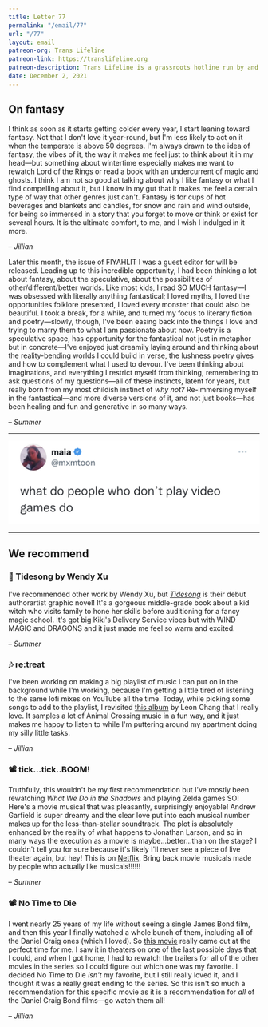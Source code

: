 ```yaml
---
title: Letter 77
permalink: "/email/77"
url: "/77"
layout: email
patreon-org: Trans Lifeline
patreon-link: https://translifeline.org
patreon-description: Trans Lifeline is a grassroots hotline run by and for trans people, offering direct emotional and financial support to trans people in crisis. 
date: December 2, 2021
---
```


## On fantasy

I think as soon as it starts getting colder every year, I start leaning toward fantasy. Not that I don't love it year-round, but I'm less likely to act on it when the temperate is above 50 degrees. I'm always drawn to the idea of fantasy, the vibes of it, the way it makes me feel just to think about it in my head—but something about wintertime especially makes me want to rewatch Lord of the Rings or read a book with an undercurrent of magic and ghosts. I think I am not so good at talking about why I like fantasy or what I find compelling about it, but I know in my gut that it makes me feel a certain type of way that other genres just can't. Fantasy is for cups of hot beverages and blankets and candles, for snow and rain and wind outside, for being so immersed in a story that you forget to move or think or exist for several hours. It is the ultimate comfort, to me, and I wish I indulged in it more.

– *Jillian*

Later this month, the issue of FIYAHLIT I was a guest editor for will be released. Leading up to this incredible opportunity, I had been thinking a lot about fantasy, about the speculative, about the possibilities of other/different/better worlds. Like most kids, I read SO MUCH fantasy—I was obsessed with literally anything fantastical; I loved myths, I loved the opportunities folklore presented, I loved every monster that could also be beautiful. I took a break, for a while, and turned my focus to literary fiction and poetry—slowly, though, I've been easing back into the things I love and trying to marry them to what I am passionate about now. Poetry is a speculative space, has opportunity for the fantastical not just in metaphor but in concrete—I've enjoyed just dreamily laying around and thinking about the reality-bending worlds I could build in verse, the lushness poetry gives and how to complement what I used to devour. I've been thinking about imaginations, and everything I restrict myself from thinking, remembering to ask questions of my questions—all of these instincts, latent for years, but really born from my most childish instinct of *why not?* Re-immersing myself in the fantastical—and more diverse versions of it, and not just books—has been healing and fun and generative in so many ways. 

– *Summer*


<hr>

<a href="https://twitter.com/lexaprose/status/1335078890612649987">
  <img src="/assets/images/tweets/77.jpeg" class="tweet">
</a>

<hr>

## We recommend

### **📖** Tidesong by Wendy Xu

I've recommended other work by Wendy Xu, but *[Tidesong](http://www.artofwendyxu.com/tidesong)* is their debut authorartist graphic novel! It's a gorgeous middle-grade book about a kid witch who visits family to hone her skills before auditioning for a fancy magic school. It's got big Kiki's Delivery Service vibes but with WIND MAGIC and DRAGONS and it just made me feel so warm and excited. 

– *Summer*

### 🎶 re:treat

I've been working on making a big playlist of music I can put on in the background while I'm working, because I'm getting a little tired of listening to the same lofi mixes on YouTube all the time. Today, while picking some songs to add to the playlist, I revisited [this album](https://open.spotify.com/album/3aivd8TlgMV01IEQQraFVQ?si=_oYLLRr8RLWvQBVosft3vQ) by Leon Chang that I really love. It samples a lot of Animal Crossing music in a fun way, and it just makes me happy to listen to while I'm puttering around my apartment doing my silly little tasks.

– *Jillian*

### 📽️ tick...tick..BOOM!

Truthfully, this wouldn't be my first recommendation but I've mostly been rewatching *What We Do in the Shadows* and playing Zelda games SO! Here's a movie musical that was pleasantly, surprisingly enjoyable! Andrew Garfield is super dreamy and the clear love put into each musical number makes up for the less-than-stellar soundtrack. The plot is absolutely enhanced by the reality of what happens to Jonathan Larson, and so in many ways the execution as a movie is maybe...better...than on the stage? I couldn't tell you for sure because it's likely I'll never see a piece of live theater again, but hey! This is on [Netflix](https://www.google.com/url?sa=t&rct=j&q=&esrc=s&source=web&cd=&cad=rja&uact=8&ved=2ahUKEwjPleeY0sb0AhXWkokEHc9-BQkQtwJ6BAgQEAM&url=https%3A%2F%2Fwww.netflix.com%2Ftitle%2F81149184&usg=AOvVaw18yE_gs58qVawsLushjIgP). Bring back movie musicals made by people who actually like musicals!!!!!! 

– *Summer*

### 📽️ No Time to Die

I went nearly 25 years of my life without seeing a single James Bond film, and then this year I finally watched a whole bunch of them, including all of the Daniel Craig ones (which I loved). So [this movie](https://www.google.com/url?sa=t&rct=j&q=&esrc=s&source=web&cd=&cad=rja&uact=8&ved=2ahUKEwiL06mJ0sb0AhVvlIkEHSPeDR4QFnoECFAQAQ&url=https%3A%2F%2Fwww.imdb.com%2Ftitle%2Ftt2382320%2F&usg=AOvVaw2qoLQcMuUBYXfnw48CfYw9) really came out at the perfect time for me. I saw it in theaters on one of the last possible days that I could, and when I got home, I had to rewatch the trailers for all of the other movies in the series so I could figure out which one was my favorite. I decided No Time to Die *isn't* my favorite, but I still really loved it, and I thought it was a really great ending to the series. So this isn't so much a recommendation for this specific movie as it is a recommendation for *all* of the Daniel Craig Bond films—go watch them all!

– *Jillian*